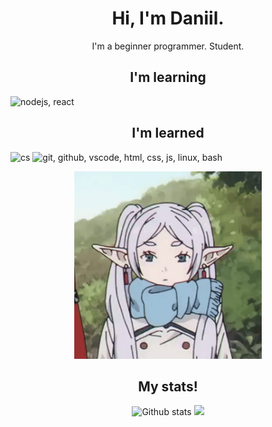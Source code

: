 <h1 align="center">Hi, I'm Daniil.</h1>
<p align="center">I'm a beginner programmer. Student.</p>

<h2 align="center">I'm learning</h2>
<p>
  <img src="https://skillicons.dev/icons?i=nodejs,react" alt="nodejs, react">
</p>

<h2 align="center">I'm learned</h2>
<p>
  <img src="https://skillicons.dev/icons?i=cs" alt="cs" title="basics">
  <img src="https://skillicons.dev/icons?i=git,github,vscode,html,css,js,linux,bash" alt="git, github, vscode, html, css, js, linux, bash">
</p>

<p align="center">
    <img src="frieren.gif" alt="Frieren elf" width="300px" title="omg Frieren :0"/>
</p>

<h2 align="center">My stats!</h2>
<p align="center">
    <img src="https://github-readme-stats.vercel.app/api?username=ekiari&theme=tokyonight&show_icons=true&hide_rank=true&custom_title=My%20stats&count_private=true&hide_border=true&hide=issues&line_height=24&bg_color=0d1117" alt="Github stats" />
    <img src="https://github-readme-stats.vercel.app/api/top-langs/?username=ekiari&layout=compact&theme=tokyonight&hide_border=true&bg_color=0d1117" />
</p>

